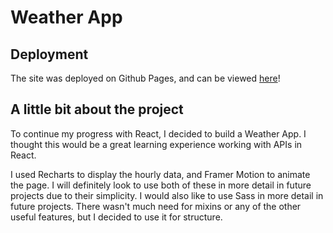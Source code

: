 # Weather App 

## Deployment
The site was deployed on Github Pages, and can be viewed [here](https://khalem.github.io/weather-app/)! 

## A little bit about the project

To continue my progress with React, I decided to build a Weather App. I thought this would be a great learning experience working with APIs in React.

I used Recharts to display the hourly data, and Framer Motion to animate the page. I will definitely look to use both of these in more detail in future projects due to their simplicity. I would also like to use Sass in more detail in future projects. There wasn't much need for mixins or any of the other useful features, but I decided to use it for structure.

